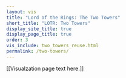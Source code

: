 ```yaml
---
layout: vis
title: "Lord of the Rings: The Two Towers"
short_title: "LOTR: Two Towers"
display_site_title: true
display_page_title: true
order: 3
vis_include: two_towers_reuse.html
permalink: /two-towers/
---
```


[[Visualzation page text here.]]
